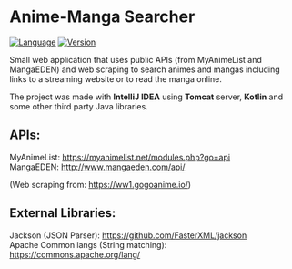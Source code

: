 # Anime-Manga Searcher

[![Language](https://img.shields.io/badge/Kotlin-1.1-green.svg)](http://kotlinlang.org/)
[![Version](https://img.shields.io/badge/version-v1.1-green.svg)](https://github.com/illescasDaniel/AnimeMangaSearcher/releases)

Small web application that uses public APIs (from MyAnimeList and MangaEDEN) and web scraping to search animes and mangas including links to a streaming website or to read the manga online.  

The project was made with **IntelliJ IDEA** using **Tomcat** server, **Kotlin** and some other third party Java libraries.  

APIs:
-----

MyAnimeList: https://myanimelist.net/modules.php?go=api  
MangaEDEN: http://www.mangaeden.com/api/

(Web scraping from: https://ww1.gogoanime.io/)


External Libraries:
----------

Jackson (JSON Parser): https://github.com/FasterXML/jackson  
Apache Common langs (String matching): https://commons.apache.org/lang/

